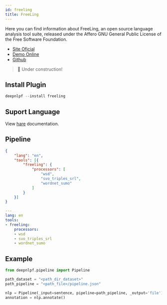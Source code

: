 ```yaml
---
id: freeling
title: FreeLing
---
```


Here you can find information about FreeLing, an open source language analysis tool suite, released under the Affero GNU General Public License of the Free Software Foundation.

- [Site Oficial](http://nlp.lsi.upc.edu/freeling/)
- [Demo Online](http://nlp.lsi.upc.edu/freeling/demo/demo.php)
- [Github](https://github.com/TALP-UPC/freeling)

> 🚧 Under construction!

## Install Plugin
```python
deepnlpf --install freeling
```

## Suport Language
View [hare](#) documentation.

## Pipeline
<!--DOCUSAURUS_CODE_TABS-->

<!--Json--> 
```json
{
    "lang": "en",
    "tools": [{
        "freeling": {
            "processors": [
                "wsd",
                "svo_triples_srl",
                "wordnet_sumo"
            ]
        }
    }]
}
```

<!--yaml-->
```yaml
---
lang: en
tools:
- freeling:
    processors:
    - wsd
    - svo_triples_srl
    - wordnet_sumo
```

<!--END_DOCUSAURUS_CODE_TABS-->



## Example
<!--DOCUSAURUS_CODE_TABS-->
<!--python--> 
```python
from deepnlpf.pipeline import Pipeline

path_dataset = "<path_dir_dataset>"
path_pipeline = "<path_file>/pipeline.json"

nlp = Pipeline(_input=sentence, pipeline=path_pipeline, _output='file')
annotation = nlp.annotate()
```
<!--END_DOCUSAURUS_CODE_TABS-->